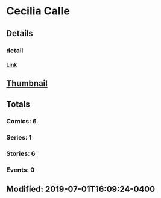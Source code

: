 # Cecilia  Calle 
## Details
### detail
#### [Link](http://marvel.com/comics/creators/13855/cecilia_calle?utm_campaign=apiRef&utm_source=225578a89fc76f3d20fbffda5d17a88d)
## [Thumbnail](http://i.annihil.us/u/prod/marvel/i/mg/b/40/image_not_available.jpg)
## Totals
### Comics: 6
### Series: 1
### Stories: 6
### Events: 0
## Modified: 2019-07-01T16:09:24-0400